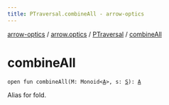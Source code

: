 ```yaml
---
title: PTraversal.combineAll - arrow-optics
---
```


[arrow-optics](../../index.html) / [arrow.optics](../index.html) / [PTraversal](index.html) / [combineAll](./combine-all.html)

# combineAll

`open fun combineAll(M: Monoid<`[`A`](index.html#A)`>, s: `[`S`](index.html#S)`): `[`A`](index.html#A)

Alias for fold.

